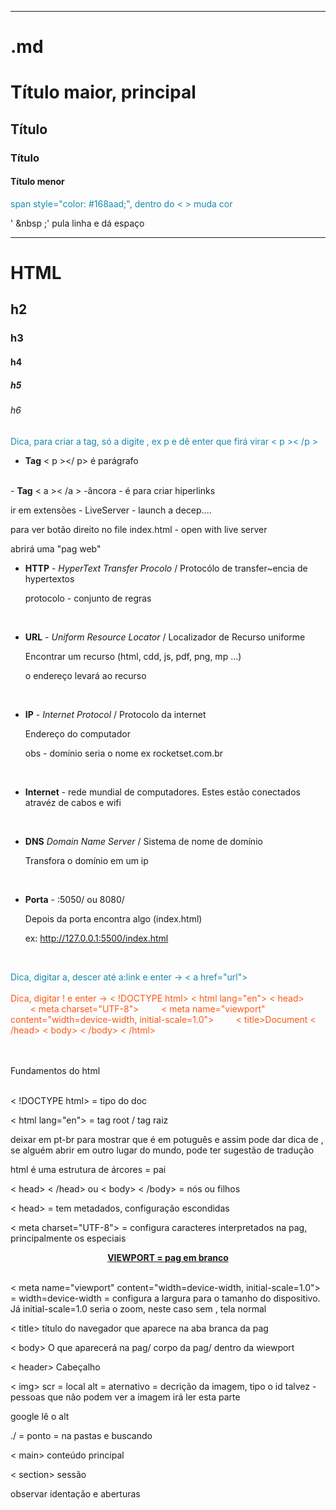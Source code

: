 _____________________

# .md

# Título maior, principal
## Título
### Título
#### Título menor

<span style="color: #168aad;"> span style="color: #168aad;", dentro do < > muda cor</spna>

' &nbsp ;' pula linha e dá espaço 

_____________________

<h1>HTML</h1>

<h2> h2 </h2>

<h3> h3 </h3>

<h4> h4 </h4>

<h5> h5 </h5>

<h6> h6 </h6>

<span style="color: #168aad;"> Dica, para criar a tag, só a digite , ex p e dê enter que firá virar < p >< /p > </spna>

- <b>Tag</b> < p ></ p> é parágrafo
<br>
- <b>Tag</b> < a >< /a > -âncora - é para criar hiperlinks

ir em extensões - LiveServer - launch a decep....

para ver botão direito no file index.html - open with live server

abrirá uma "pag web"

- <b>HTTP</b> - <i>HyperText Transfer Procolo </i>/ Protocólo de transfer~encia de hypertextos

    protocolo - conjunto de regras 

<br>

- <b>URL</b> - <i>Uniform Resource Locator</i> / Localizador de Recurso uniforme

    Encontrar um recurso (html, cdd, js, pdf, png, mp ...)

    o endereço levará ao recurso
<br>

- <b>IP</b> - <i>Internet Protocol</i> / Protocolo da internet 

    Endereço do computador

    obs - domínio seria o nome ex rocketset.com.br
<br>

- <b>Internet</b>  - rede mundial de computadores. Estes estão conectados atravéz de cabos e wifi
<br>

- <b>DNS</b> <i>Domain Name Server</i> / Sistema de nome de domínio

    Transfora o domínio em um ip

<br>

- <b>Porta</b> - :5050/ ou 8080/ 

    Depois da porta encontra algo (index.html)

    ex: http://127.0.0.1:5500/index.html
<br>

<span style="color: #168aad;"> Dica, digitar a, descer até a:link e enter -> < a href="url"></a> </spna>
<br>
<br>
<span style="color: #ff5714;"> Dica, digitar ! e enter -> 
< !DOCTYPE html>
< html lang="en">
< head>
&nbsp;&nbsp;&nbsp;&nbsp;&nbsp;&nbsp;&nbsp;&nbsp;< meta charset="UTF-8">
&nbsp;&nbsp;&nbsp;&nbsp;&nbsp;&nbsp;&nbsp;&nbsp;< meta name="viewport" content="width=device-width, initial-scale=1.0">
&nbsp;&nbsp;&nbsp;&nbsp;&nbsp;&nbsp;&nbsp;&nbsp;< title>Document</title>
< /head>
< body>
< /body>
< /html></a></spna>

<br>
<br>
Fundamentos do html
<br>
<br>

< !DOCTYPE html>  = tipo do doc


< html lang="en">  = tag root / tag raiz 

deixar em pt-br para mostrar que é em potuguês e assim pode dar dica de , se alguém abrir em outro lugar do mundo, pode ter sugestão de tradução

html é uma estrutura de árcores = pai

< head> < /head> ou < body> < /body> =  nós ou filhos

< head> =  tem metadados, configuração escondidas

< meta charset="UTF-8"> = configura caracteres interpretados na pag, principalmente os especiais
<br>
<center>
<b><u>VIEWPORT =  pag em branco</b></u>
</center>
<br>

< meta name="viewport" content="width=device-width, initial-scale=1.0"> = width=device-width = configura a largura para o tamanho do dispositivo. Já initial-scale=1.0 seria o zoom, neste caso sem , tela normal

< title> título do navegador que aparece na aba branca da pag
<br>

< body> O que aparecerá na pag/ corpo da pag/ dentro da wiewport

< header> Cabeçalho

< img> scr = local   alt = aternativo = decrição da imagem, tipo o id talvez - pessoas que não podem ver a imagem irá ler esta parte

google lê o alt

./ = ponto = na pastas e buscando

< main> conteúdo principal

< section> sessão

observar identação e aberturas